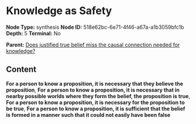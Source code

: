 # Knowledge as Safety

**Node Type:** synthesis
**Node ID:** 518e62bc-6e71-4f46-a67a-a1b3059bfc1b
**Depth:** 5
**Terminal:** No

**Parent:** [Does justified true belief miss the causal connection needed for knowledge?](does-justified-true-belief-miss-the-causal-connection-needed-for-knowledge-antithesis-cc304c54-79c1-4ae0-a65d-68a06be8f56c.md)

## Content

**For a person to know a proposition, it is necessary that they believe the proposition**, **For a person to know a proposition, it is necessary that in nearby possible worlds where they form the belief, the proposition is true**, **For a person to know a proposition, it is necessary for the proposition to be true**, **For a person to know a proposition, it is sufficient that the belief is formed in a manner such that it could not easily have been false**
